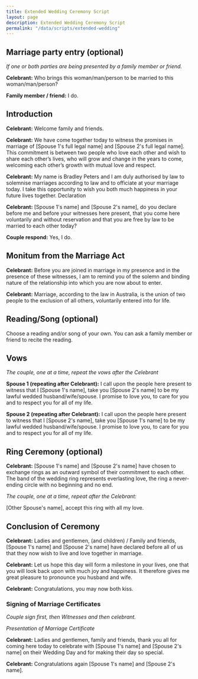 ```yaml
---
title: Extended Wedding Ceremony Script
layout: page
description: Extended Wedding Ceremony Script
permalink: "/data/scripts/extended-wedding"
---
```


## Marriage party entry (optional)

*If one or both parties are being presented by a family member or friend.*

**Celebrant:** Who brings this woman/man/person to be married to this woman/man/person?

**Family member / friend:** I do.

## Introduction

**Celebrant:** Welcome family and friends.

**Celebrant:** We have come together today to witness the promises in marriage of \[Spouse 1's full legal name] and \[Spouse 2's full legal name]. This commitment is between two people who love each other and wish to share each other’s lives, who will grow and change in the years to come, welcoming each other’s growth with mutual love and respect.

**Celebrant:** My name is Bradley Peters and I am duly authorised by law to solemnise marriages according to law and to officiate at your marriage today. I take this opportunity to wish you both much happiness in your future lives together.
Declaration

**Celebrant:** \[Spouse 1's name] and \[Spouse 2's name], do you declare before me and before your witnesses here present, that you come here voluntarily and without reservation and that you are free by law to be married to each other today?

**Couple respond:** Yes, I do.

## Monitum from the Marriage Act

**Celebrant:** Before you are joined in marriage in my presence and in the presence of these witnesses, I am to remind you of the solemn and binding nature of the relationship into which you are now about to enter.

**Celebrant:** Marriage, according to the law in Australia, is the union of two people to the exclusion of all others, voluntarily entered into for life.

## Reading/Song (optional)

Choose a reading and/or song of your own. You can ask a family member or friend to recite the reading.

## Vows

*The couple, one at a time, repeat the vows after the Celebrant*

**Spouse 1 (repeating after Celebrant):** I call upon the people here present to witness that I \[Spouse 1's name], take you \[Spouse 2's name] to be my lawful wedded husband/wife/spouse. I promise to love you, to care for you and to respect you for all of my life.

**Spouse 2 (repeating after Celebrant):** I call upon the people here present to witness that I \[Spouse 2's name], take you \[Spouse 1's name] to be my lawful wedded husband/wife/spouse. I promise to love you, to care for you and to respect you for all of my life.

## Ring Ceremony (optional)

**Celebrant:** \[Spouse 1's name] and \[Spouse 2's name] have chosen to exchange rings as an outward symbol of their commitment to each other. The band of the wedding ring represents everlasting love, the ring a never-ending circle with no beginning and no end.

*The couple, one at a time, repeat after the Celebrant:*

\[Other Spouse's name], accept this ring with all my love.

## Conclusion of Ceremony

**Celebrant:** Ladies and gentlemen, (and children) / Family and friends, \[Spouse 1's name] and \[Spouse 2's name] have declared before all of us that they now wish to live and love together in marriage.

**Celebrant:** Let us hope this day will form a milestone in your lives, one that you will look back upon with much joy and happiness. It therefore gives me great pleasure to pronounce you husband and wife.

**Celebrant:** Congratulations, you may now both kiss.

### Signing of Marriage Certificates

*Couple sign first, then Witnesses and then celebrant.*

*Presentation of Marriage Certificate*

**Celebrant:** Ladies and gentlemen, family and friends, thank you all for coming here today to celebrate with \[Spouse 1's name] and \[Spouse 2's name] on their Wedding Day and for making their day so special. 

**Celebrant:** Congratulations again \[Spouse 1's name] and \[Spouse 2's name].